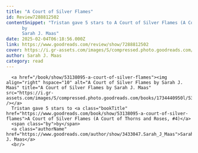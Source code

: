 ```yaml
---
title: "A ​Court of Silver Flames"
id: Review7288812502
contentSnippet: "Tristan gave 5 stars to A ​Court of Silver Flames (A Court of Thorns and Roses, #4)
      by
      Sarah J. Maas"
date: 2025-02-04T06:18:56.000Z
link: https://www.goodreads.com/review/show/7288812502
cover: https://i.gr-assets.com/images/S/compressed.photo.goodreads.com/books/1734440950l/53138095._SY75_.jpg
author: Sarah J. Maas
category: read
---
```


      
      <a href="/book/show/53138095-a-court-of-silver-flames"><img align="right" hspace="10" alt="A ​Court of Silver Flames by Sarah J. Maas" title="A ​Court of Silver Flames by Sarah J. Maas" src="https://i.gr-assets.com/images/S/compressed.photo.goodreads.com/books/1734440950l/53138095._SY75_.jpg" /></a>
      Tristan gave 5 stars to <a class="bookTitle" href="https://www.goodreads.com/book/show/53138095-a-court-of-silver-flames">A ​Court of Silver Flames (A Court of Thorns and Roses, #4)</a>
      <span class="by">by</span>
      <a class="authorName" href="https://www.goodreads.com/author/show/3433047.Sarah_J_Maas">Sarah J. Maas</a>
      <br/>